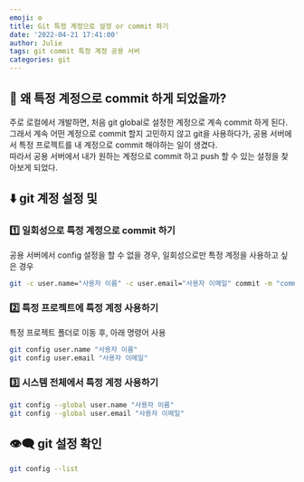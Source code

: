```yaml
---
emoji: ⚙ 
title: Git 특정 계정으로 설정 or commit 하기
date: '2022-04-21 17:41:00'
author: Julie
tags: git commit 특정 계정 공용 서버
categories: git
---
```


## 🧐 왜 특정 계정으로 commit 하게 되었을까?

주로 로컬에서 개발하면, 처음 git global로 설정한 계정으로 계속 commit 하게 된다.  
그래서 계속 어떤 계정으로 commit 할지 고민하지 않고 git을 사용하다가, 공용 서버에서 특정 프로젝트를 내 계정으로 commit 해야하는 일이 생겼다.  
따라서 공용 서버에서 내가 원하는 계정으로 commit 하고 push 할 수 있는 설정을 찾아보게 되었다.  

## ⬇️ git 계정 설정 및 

### 1️⃣ 일회성으로 특정 계정으로 commit 하기

공용 서버에서 config 설정을 할 수 없을 경우, 일회성으로만 특정 계정을 사용하고 싶은 경우
```bash
git -c user.name="사용자 이름" -c user.email="사용자 이메일" commit -m "commit message"
```

### 2️⃣ 특정 프로젝트에 특정 계정 사용하기

특정 프로젝트 폴더로 이동 후, 아래 명령어 사용
```bash
git config user.name "사용자 이름"
git config user.email "사용자 이메일"
```

### 3️⃣ 시스템 전체에서 특정 계정 사용하기

```bash
git config --global user.name "사용자 이름"
git config --global user.email "사용자 이메일"
```

## 👁️‍🗨️ git 설정 확인

```bash
git config --list
```



```toc

```
